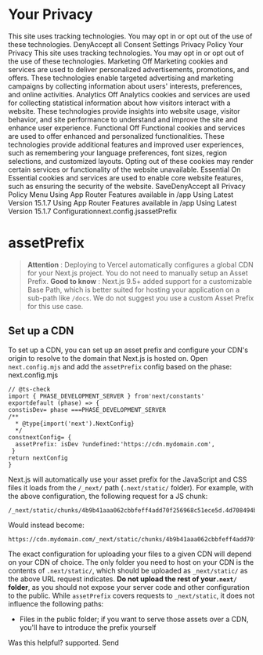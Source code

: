 # Your Privacy
This site uses tracking technologies. You may opt in or opt out of the use of these technologies.
DenyAccept all
Consent Settings
Privacy Policy
Your Privacy
This site uses tracking technologies. You may opt in or opt out of the use of these technologies.
Marketing
Off
Marketing cookies and services are used to deliver personalized advertisements, promotions, and offers. These technologies enable targeted advertising and marketing campaigns by collecting information about users' interests, preferences, and online activities. 
Analytics
Off
Analytics cookies and services are used for collecting statistical information about how visitors interact with a website. These technologies provide insights into website usage, visitor behavior, and site performance to understand and improve the site and enhance user experience.
Functional
Off
Functional cookies and services are used to offer enhanced and personalized functionalities. These technologies provide additional features and improved user experiences, such as remembering your language preferences, font sizes, region selections, and customized layouts. Opting out of these cookies may render certain services or functionality of the website unavailable.
Essential
On
Essential cookies and services are used to enable core website features, such as ensuring the security of the website. 
SaveDenyAccept all
Privacy Policy
Menu
Using App Router
Features available in /app
Using Latest Version
15.1.7
Using App Router
Features available in /app
Using Latest Version
15.1.7
Configurationnext.config.jsassetPrefix
# assetPrefix
> **Attention** : Deploying to Vercel automatically configures a global CDN for your Next.js project. You do not need to manually setup an Asset Prefix.
> **Good to know** : Next.js 9.5+ added support for a customizable Base Path, which is better suited for hosting your application on a sub-path like `/docs`. We do not suggest you use a custom Asset Prefix for this use case.
## Set up a CDN
To set up a CDN, you can set up an asset prefix and configure your CDN's origin to resolve to the domain that Next.js is hosted on.
Open `next.config.mjs` and add the `assetPrefix` config based on the phase:
next.config.mjs
```
// @ts-check
import { PHASE_DEVELOPMENT_SERVER } from'next/constants'
exportdefault (phase) => {
constisDev= phase ===PHASE_DEVELOPMENT_SERVER
/**
  * @type{import('next').NextConfig}
  */
constnextConfig= {
  assetPrefix: isDev ?undefined:'https://cdn.mydomain.com',
 }
return nextConfig
}
```

Next.js will automatically use your asset prefix for the JavaScript and CSS files it loads from the `/_next/` path (`.next/static/` folder). For example, with the above configuration, the following request for a JS chunk:
```
/_next/static/chunks/4b9b41aaa062cbbfeff4add70f256968c51ece5d.4d708494b3aed70c04f0.js

```

Would instead become:
```
https://cdn.mydomain.com/_next/static/chunks/4b9b41aaa062cbbfeff4add70f256968c51ece5d.4d708494b3aed70c04f0.js

```

The exact configuration for uploading your files to a given CDN will depend on your CDN of choice. The only folder you need to host on your CDN is the contents of `.next/static/`, which should be uploaded as `_next/static/` as the above URL request indicates. **Do not upload the rest of your`.next/` folder**, as you should not expose your server code and other configuration to the public.
While `assetPrefix` covers requests to `_next/static`, it does not influence the following paths:
  * Files in the public folder; if you want to serve those assets over a CDN, you'll have to introduce the prefix yourself


Was this helpful?
supported.
Send
